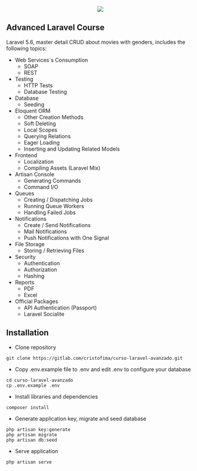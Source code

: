 
<p align="center"><img src="https://laravel.com/assets/img/components/logo-laravel.svg"></p>

##   Advanced Laravel Course

Laravel 5.6, master detail CRUD about movies with genders, includes the following topics:

 - Web Services´s Consumption
	 - SOAP
	 - REST
- Testing
	- HTTP Tests
	- Database Testing
- Database
	- Seeding
- Eloquent ORM
	- Other Creation Methods
	- Soft Deleting
	- Local Scopes
	- Querying Relations
	- Eager Loading
	- Inserting and Updating Related Models
- Frontend
	- Localization
	- Compiling Assets (Laravel Mix)
- Artisan Console
	- Generating Commands
	- Command I/O
- Queues
	- Creating / Dispatching Jobs
	- Running Queue Workers
	- Handling Failed Jobs
- Notifications
	- Create / Send Notifications
	- Mail Notifications
	- Push Notifications with One Signal
- File Storage
	- Storing / Retrieving Files
- Security
	- Authentication
	- Authorization
	- Hashing
- Reports
	- PDF
	- Excel
- Official Packages
	- API Authentication (Passport)
	- Laravel Socialite

## Installation

-   Clone repository
```
git clone https://gitlab.com/cristofima/curso-laravel-avanzado.git
```
-   Copy .env.example file to .env and edit .env to configure your database
```
cd curso-laravel-avanzado
cp .env.example .env
```
- Install libraries and dependencies
```
composer install
```
-   Generate application key, migrate and seed database
```
php artisan key:generate
php artisan migrate
php artisan db:seed
```
- Serve application
```
php artisan serve
```